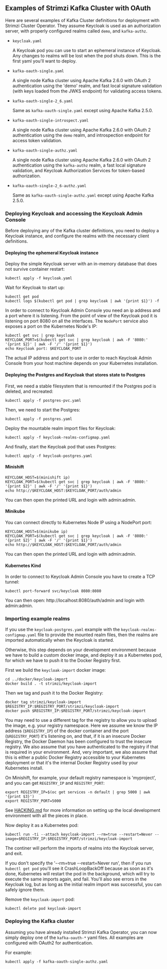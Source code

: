 Examples of Strimzi Kafka Cluster with OAuth
--------------------------------------------

Here are several examples of Kafka Cluster definitions for deployment with Strimzi Cluster Operator.
They assume Keycloak is used as an authorization server, with properly configured realms called `demo`, and `kafka-authz`.

* `keycloak.yaml`

  A Keycloak pod you can use to start an ephemeral instance of Keycloak. Any changes to realms will be lost when the pod shuts down. This is the first yaml you'll want to deploy.

* `kafka-oauth-single.yaml`

  A single node Kafka cluster using Apache Kafka 2.6.0 with OAuth 2 authentication using the 'demo' realm, and fast local signature validation (with keys loaded from the JWKS endpoint) for validating access tokens.

* `kafka-oauth-single-2_6.yaml`

  Same as `kafka-oauth-single.yaml` except using Apache Kafka 2.5.0.

* `kafka-oauth-single-introspect.yaml`

  A single node Kafka cluster using Apache Kafka 2.6.0 with OAuth 2 authentication using the `demo` realm, and introspection endpoint for access token validation.

* `kafka-oauth-single-authz.yaml`

  A single node Kafka cluster using Apache Kafka 2.6.0 with OAuth 2 authentication using the `kafka-authz` realm, a fast local signature validation, and Keycloak Authorization Services for token-based authorization.

* `kafka-oauth-single-2_6-authz.yaml`

  Same as `kafka-oauth-single-authz.yaml` except using Apache Kafka 2.5.0.

### Deploying Keycloak and accessing the Keycloak Admin Console

Before deploying any of the Kafka cluster definitions, you need to deploy a Keycloak instance, and configure the realms with the necessary client definitions.

#### Deploying the ephemeral Keycloak instance

Deploy the simple Keycloak server with an in-memory database that does not survive container restart:

    kubectl apply -f keycloak.yaml 

Wait for Keycloak to start up:

    kubectl get pod
    kubectl logs $(kubectl get pod | grep keycloak | awk '{print $1}') -f

In order to connect to Keycloak Admin Console you need an ip address and a port where it is listening. From the point of view of the Keycloak pod it is listening on port 8080 on all the interfaces. The `NodePort` service also exposes a port on the Kubernetes Node's IP:

    kubectl get svc | grep keycloak
    KEYCLOAK_PORT=$(kubectl get svc | grep keycloak | awk -F '8080:' '{print $2}' | awk -F '/' '{print $1}')
    echo Keycloak port: $KEYCLOAK_PORT 

The actual IP address and port to use in order to reach Keycloak Admin Console from your host machine depends on your Kubernetes installation.


#### Deploying the Postgres and Keycloak that stores state to Postgres

First, we need a stable filesystem that is remounted if the Postgres pod is deleted, and recreated:

    kubectl apply -f postgres-pvc.yaml
    
Then, we need to start the Postgres:

    kubectl apply -f postgres.yaml

Deploy the mountable realm import files for Keycloak:

    kubectl apply -f keycloak-realms-configmap.yaml
    
And finally, start the Keycloak pod that uses Postgres:

    kubectl apply -f keycloak-postgres.yaml
 

#### Minishift

    KEYCLOAK_HOST=$(minishift ip)
    KEYCLOAK_PORT=$(kubectl get svc | grep keycloak | awk -F '8080:' '{print $2}' | awk -F '/' '{print $1}')
    echo http://$KEYCLOAK_HOST:$KEYCLOAK_PORT/auth/admin

You can then open the printed URL and login with admin:admin.


#### Minikube

You can connect directly to Kubernetes Node IP using a NodePort port:

    KEYCLOAK_HOST=$(minikube ip)
    KEYCLOAK_PORT=$(kubectl get svc | grep keycloak | awk -F '8080:' '{print $2}' | awk -F '/' '{print $1}')
    echo http://$KEYCLOAK_HOST:$KEYCLOAK_PORT/auth/admin

You can then open the printed URL and login with admin:admin.


#### Kubernetes Kind

In order to connect to Keycloak Admin Console you have to create a TCP tunnel:

    kubectl port-forward svc/keycloak 8080:8080
    
You can then open: http://localhost:8080/auth/admin and login with admin:admin.    


### Importing example realms

If you use the `keycloak-postgres.yaml` example with the `keycloak-realms-configmap.yaml` file to provide the mounted realm files, then the realms are imported automatically when the Keycloak is started.

Otherwise, this step depends on your development environment because we have to build a custom docker image, and deploy it as a Kubernetes pod, for which we have to push it to the Docker Registry first.

First we build the `keycloak-import` docker image:

    cd ../docker/keycloak-import
    docker build . -t strimzi/keycloak-import

Then we tag and push it to the Docker Registry:

    docker tag strimzi/keycloak-import $REGISTRY_IP:$REGISTRY_PORT/strimzi/keycloak-import
    docker push $REGISTRY_IP:$REGISTRY_PORT/strimzi/keycloak-import

You may need to use a different tag for the registry to allow you to upload the image, e.g. your registry namespace.
Here we assume we know the IP address (`$REGISTRY_IP`) of the docker container and the port (`$REGISTRY_PORT`) it's listening on, and that, if it is an insecure Docker Registry, the Docker Daemon has been configured to trust the insecure registry. 
We also assume that you have authenticated to the registry if that is required in your environment. 
And, very important, we also assume that this is either a public Docker Registry accessible to your Kubernetes deployment or that it's the internal Docker Registry used by your Kubernetes install.

On Minishift, for example, your default registry namespace is 'myproject', and you can get `REGISTRY_IP` and `REGISTRY_PORT`:

    export REGISTRY_IP=$(oc get services -n default | grep 5000 | awk '{print $3}')
    export REGISTRY_PORT=5000

See [HACKING.md](../../HACKING.md) for more information on setting up the local development environment with all the pieces in place.


Now deploy it as a Kubernetes pod:

    kubectl run -ti --attach keycloak-import --rm=true --restart=Never --image=$REGISTRY_IP:$REGISTRY_PORT/strimzi/keycloak-import

The continer will perform the imports of realms into the Keycloak server, and exit.

If you don't specify the '--rm=true --restart=Never run', then if you run `kubectl get pod` you'll see it CrashLoopBackOff because as soon as it's done, Kubernetes will restart the pod in the background, which will try to execute the same imports again, and fail. 
You'll also see errors in the Keycloak log, but as long as the initial realm import was successful, you can safely ignore them.

Remove the `keycloak-import` pod:

    kubectl delete pod keycloak-import


### Deploying the Kafka cluster

Assuming you have already installed Strimzi Kafka Operator, you can now simply deploy one of the `kafka-oauth-*` yaml files. All examples are configured with OAuth2 for authentication.

For example:

    kubectl apply -f kafka-oauth-single-authz.yaml


